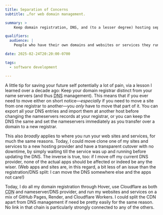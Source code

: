 ```yaml
---
title: Separation of Concerns
subtitle: …for web domain management.

summary: >
    Keep domain registration, DNS, and (to a lesser degree) hosting separate from each other. You’ll be glad you did!

qualifiers:
  audience: |
    People who have their own domains and websites or services they run on them.

date: 2025-02-24T20:20:00-0700

tags:
  - software development

---
```


A little tip for saving your future self potentially a lot of pain, via a lesson I learned over a decade ago: Keep your domain registrar distinct from your name servers (and thus <abbr title="domain name server">DNS</abbr> management). This means that if you ever need to move either on short notice—*especially* if you need to move a site from one registrar to another—you *only* have to move that part of it. You can export all your <abbr>DNS</abbr> entries and import them at another host before changing the nameservers records at your registrar, or you can keep the DNS the same and set the nameservers immediately as you transfer over a domain to a new registrar.

This also *broadly* applies to where you run your web sites and services, for much the same reasons. Today, I could move clone one of my sites and services to a new hosting provider and have a transparent cutover with no downtime, by simply waiting till the service was up and running before updating the <abbr>DNS</abbr>. The inverse is true, too: if I move off my current <abbr>DNS</abbr> provider, none of the actual apps should be affected or indeed be any the wiser. (Web apps and sites are, in this regard, a bit less of an issue than the registration/<abbr>DNS</abbr> split: I can move the <abbr>DNS</abbr> somewhere else and the apps not care!)

Today, I do all my domain registration through Hover, use Cloudflare as both <abbr title="content delivery network">CDN</abbr> and nameserver/<abbr>DNS</abbr> provider, and run my websites and services on a mix of GitHub Pages, Render, and Cloudflare Workers. I could split the <abbr>CDN</abbr> apart from <abbr>DNS</abbr> management if need be pretty easily for the same reason. No link in that chain is particularly strongly connected to any of the others.



